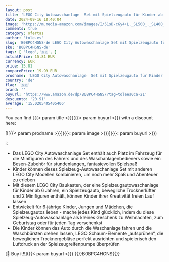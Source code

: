 ```yaml
---
layout: post
title: 'LEGO City Autowaschanlage  Set mit Spielzeugauto für Kinder ab 6 Jahren  Jungen & Mädchen  funktionierende Wasch-Elemente und 2 Minifiguren  Fahrzeugset  kleine Geschenk-Idee 60362'
date: 2024-09-16 18:40:04
image: 'https://m.media-amazon.com/images/I/51sD-cGy4+L._SL500_._SL400_.jpg'
comments: true
category: ofertas
author: 'tole.es'
slug: 'B0BPC4HGNS-de LEGO City Autowaschanlage Set mit Spielzeugauto für Kinder...'
sku: 'B0BPC4HGNS-de'
tags: [ 'lego','🇩🇪', ]
actualPrice: 15.81 EUR
currency: EUR
price: 15.81
comparePrice: 19.99 EUR
prodname: 'LEGO City Autowaschanlage  Set mit Spielzeugauto für Kinder ab 6 Jahren  Jungen & Mädchen  funktionierende Wasch-Elemente und 2 Minifiguren  Fahrzeugset  kleine Geschenk-Idee 60362'
country: 'de'
flag: '🇩🇪'
brand: ''
buyurl: 'https://www.amazon.de/dp/B0BPC4HGNS/?tag=tolees0ca-21'
descuento: '20.91'
average: '15.0205405405406'
---
```


You can find [{{< param title >}}]({{< param buyurl >}}) with a discount here:

[![{{< param prodname >}}]({{< param image >}})]({{< param buyurl >}})

ℹ️:

- Das LEGO City Autowaschanlage Set enthält auch Platz im Fahrzeug für die Minifiguren des Fahrers und des Waschanlagenbedieners sowie ein Besen-Zubehör für stundenlangen, fantasievollen Spielspaß
- Kinder können dieses Spielzeug-Autowaschanlage Set mit anderen LEGO City Modellen kombinieren, um noch mehr Spaß und Abenteuer zu erleben
- Mit diesem LEGO City Baukasten, der eine Spielzeugautowaschanlage für Kinder ab 6 Jahren, ein Spielzeugauto, bewegliche Trocknerlüfter und 2 Minifiguren enthält, können Kinder ihrer Kreativität freien Lauf lassen
- Entwickelt für 6-jährige Kinder, Jungen und Mädchen, die Spielzeugautos lieben - mache jedes Kind glücklich, indem du diese Spielzeug-Autowaschanlage als kleines Geschenk zu Weihnachten, zum Geburtstag oder für jeden Tag verschenkst
- Die Kinder können das Auto durch die Waschanlage fahren und die Waschbürsten drehen lassen, LEGO Schaum-Elemente „aufsprühen“, die beweglichen Trocknergebläse perfekt ausrichten und spielerisch den Luftdruck an der Spielzeugreifenpumpe überprüfen

[🛒 Buy it!!]({{< param buyurl >}})
{{<world>}}B0BPC4HGNS{{</world>}}
